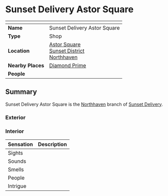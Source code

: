 # Sunset Delivery Astor Square

| []() | |
| --- | --- |
| **Name** | Sunset Delivery Astor Square |
| **Type** | Shop |
| **Location** | [Astor Square](../../structures/astor-square.md)<br>[Sunset District](../../districts/sunset-district.md)<br>[Northhaven](../../cities/northhaven.md) |
| **Nearby Places** | [Diamond Prime](../temples/diamond-prime.md) |
| **People** | |

## Summary

Sunset Delivery Astor Square is the [Northhaven](../../cities/northhaven.md) branch of [Sunset Delivery](../../../organisations/business/sunset-delivery.md).

### Exterior

### Interior

| Sensation | Description |
| ---- | --- |
| Sights | |
| Sounds | |
| Smells | |
| People | |
| Intrigue | |
